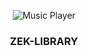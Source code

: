 <p align="center">
    <img src="[https://i.ibb.co/ZKhtd7V/Untitled-1.png](https://i.ibb.co/CJqYnPC/Instagram-post-1.jpg)" alt="Music Player">
  </a>
</p>

<h3 align="center">ZEK-LIBRARY</h3>

